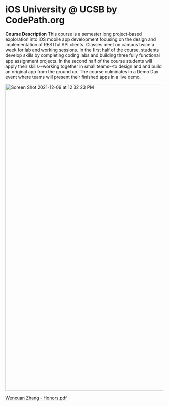 # iOS University @ UCSB by CodePath.org
**Course Description**
This course is a semester long project-based exploration into iOS mobile app development focusing on the design and implementation of RESTful API clients. Classes meet on campus twice a week for lab and working sessions. In the first half of the course, students develop skills by completing coding labs and building three fully functional app assignment projects. In the second half of the course students will apply their skills--working together in small teams--to design and and build an original app from the ground up. The course culminates in a Demo Day event where teams will present their finished apps in a live demo.

<img width="974" alt="Screen Shot 2021-12-09 at 12 32 23 PM" src="https://user-images.githubusercontent.com/49249770/145471339-17417bb7-1c36-46c4-bad8-573347d3e1f9.png">

[Wenxuan Zhang - Honors.pdf](https://github.com/rickonz/iOS-CodePath/files/7688257/Wenxuan.Zhang.-.Honors.pdf)
